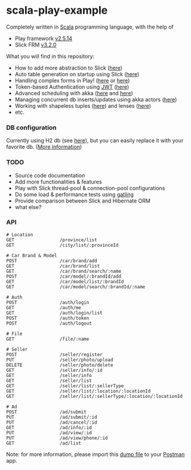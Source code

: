 # scala-play-example
Completely written in [Scala](http://www.scala-lang.org/) programming language, with the help of
 * Play framework [v2.5.14](https://playframework.com/)
 * Slick FRM [v3.2.0](http://slick.lightbend.com/)

What you will find in this repository:
 * How to add more abstraction to Slick ([here](https://github.com/ahmadmo/scala-play-example/blob/master/app/ir/bama/repositories/BaseRepo.scala))
 * Auto table generation on startup using Slick ([here](https://github.com/ahmadmo/scala-play-example/blob/master/app/ir/bama/controllers/Application.scala))
 * Handling complex forms in Play! ([here](https://github.com/ahmadmo/scala-play-example/blob/master/app/ir/bama/controllers/SellAdController.scala) or [here](https://github.com/ahmadmo/scala-play-example/blob/master/app/ir/bama/controllers/SellerController.scala))
 * Token-based Authentication using [JWT](https://jwt.io/) ([here](https://github.com/ahmadmo/scala-play-example/blob/master/app/ir/bama/controllers/AuthController.scala))
 * Advanced scheduling with akka ([here](https://github.com/ahmadmo/scala-play-example/blob/master/conf/application.conf#L36) and [here](https://github.com/ahmadmo/scala-play-example/blob/master/app/ir/bama/controllers/AuthController.scala#L56))
 * Managing concurrent db inserts/updates using akka actors ([here](https://github.com/ahmadmo/scala-play-example/blob/master/app/ir/bama/services/SellAdService.scala#L66))
 * Working with shapeless tuples ([here](https://github.com/ahmadmo/scala-play-example/blob/master/app/ir/bama/repositories/SellAdRepo.scala#L253)) and lenses ([here](https://github.com/ahmadmo/scala-play-example/blob/master/app/ir/bama/models/Seller.scala))
 * etc.

### DB configuration
Currently using H2 db (see [here](https://github.com/ahmadmo/scala-play-example/blob/master/conf/application.conf#L367)), but you can easily replace it with your favorite db. ([More information](https://www.playframework.com/documentation/2.5.x/PlaySlick))

### TODO
 * Source code documentation
 * Add more functionalities & features
 * Play with Slick thread-pool & connection-pool configurations
 * Do some load & performance tests using [gatling](http://gatling.io/)
 * Provide comparison between Slick and Hibernate ORM
 * what else?

### API

```play
# Location
GET                 /province/list
GET                 /city/list/:provinceId

# Car Brand & Model
POST                /car/brand/add
GET                 /car/brand/list
GET                 /car/brand/search/:name
POST                /car/model/:brandId/add
GET                 /car/model/list/:brandId
GET                 /car/model/search/:brandId/:name

# Auth
POST                /auth/login
GET                 /auth/me
GET                 /auth/login/list
POST                /auth/token
POST                /auth/logout

# File
GET                 /file/:name

# Seller
POST                /seller/register
PUT                 /seller/photo/upload
DELETE              /seller/photo/delete
GET                 /seller/info/:id
GET                 /seller/info
GET                 /seller/list
GET                 /seller/list/:sellerType
GET                 /seller/list/:location/:locationId
GET                 /seller/list/:sellerType/:location/:locationId

# Ad
POST                /ad/submit
PUT                 /ad/submit/:id
PUT                 /ad/cancel/:id
GET                 /ad/info/:id
PUT                 /ad/view/:id
PUT                 /ad/view/phone/:id
GET                 /ad/list
```

Note: for more information, please import this [dump file](https://github.com/ahmadmo/bama-api-demo/blob/master/postman_dump.json) to your [Postman](https://www.getpostman.com/) app.
